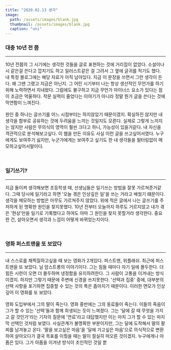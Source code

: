```yaml
---
title: "2020.02.13 생각"
image: 
  path: /assets/images/blank.jpg
  thumbnail: /assets/images/blank.jpg
  caption: "uni"
---
```



### 대충 10년 전 쯤
----
10년 전쯤의 그 시기에는 생각한 것들을 글로 표현하는 것에 거리낌이 없었다. 소설이나 시 같은걸 쓴다고 깝치기도 하고 일러스트같은 걸 그려서 그 옆에 글귀를 적기도 했다. 내 특정 블로그에는 해당 자료가 아직 남아있다. 지금 이 문장을 쓰면서 그런 생각이 든다. 왜 그땐 그랬고 지금은 아닌지. 그 어린 시기부터 나는 항상 생산적인 무언가를 하기위해 노력하면서 지내왔다. 그럼에도 불구하고 지금 무언가 마이너스 요소가 있다는 점이 조금은 억울하다. 작문 실력이 줄었다는 이야기가 아니라 정말 뭔가 글을 쓴다는 것에 막연함이 느껴진다. <br><br> 원인 중 하나는 글쓰기를 어느 시점부터는 하지않았기 때문이겠지. 확실하진 않지만 내 생각을 함부로 공유하는 것에 두려움을 느끼는 것일지도 모른다. 실제로 그렇게 느끼지는 않지만 사람은 무의식의 영역이 훨씬 크다고 하니, 가능성이 있을거같다. 내 자신을 객관적으로 분석해보고싶다. 
이 웹을 만든 이유도 사실 이런 글을 쓰고싶어서였다. 누구에게도 보여주기 싫지만, 누군가에게는 보여주고 싶기도 한 내 생각들을 필터링없이 메모하고싶어서말이다.

<br>

### 일기쓰기?
----
지금 돌이켜 생각해보면 초등학생 때, 선생님들은 일기쓰는 방법을 잘못 가르쳐준거같다. 그때 당시에 일기라고 하면 '오늘 겪은 인상깊은 일'을 쓰는 거라고 배웠기 떄문이다. 생각을 메모하는 방법은 아무도 가르쳐주지 않았다. 위에 적은 글에서 나는 글쓰기를 주저하게 된 명확한 원인을 찾지못했다. 10년 전부터 오늘까지 하루도 거르지않고 내가 겪은 '현상'만을 일기로 기록했다고 하여도 아마 그 원인을 찾지 못할거라 생각한다. 중요한 건, 살아오면서 생각과 느낌이 어떻게 바뀌었는지이다. 

<br>


### 영화 퍼스트맨을 또 보았다 
----

내 스스로를 채찍질하고싶을 때 보는 영화가 2개있다. 퍼스트맨, 위플래쉬. 최근에 퍼스트맨을 또 보았다. 닐 암스트롱의 이야기이다. 그는 힘들 때마다 자기 일에 몰두한다. 더 힘든 시련이 오면 더 몰두하며 냉정함을 유지하려한다. 그 사람이 고통을 이겨내는 방식이겠지. 하지만 그렇기 때문에 주변에 신경을 쓰지못한다. '선택과 집중' 중에, 대부분의 선택 사항을 포기하면 집중할 수 있는 것의 폭은 좁아지기 때문이다. 이러한 면모가 인상깊어 이 영화를 또 보았다. <br><br>영화 도입부에서 그의 딸이 죽는다. 영화 중반에는 그의 동료들이 죽는다. 이들의 죽음이 그가 할 수 있는 '선택'들과 함께 희생되는 듯이 느껴졌다. 그는 '달에 갈 때 무엇을 가지고 갈 것인가'라는 기자의 질문에 '연료'라고 대답했지만 이는 마치 그가 할 수 있는 마지막 선택인 것처럼 보였다. 사실관계가 불명확한 부분이지만, 그는 달에 도착해서 딸의 팔찌를 남겨놓고 온다. '딸을 보고싶은 마음'을 '달에 가고싶은 마음'으로 의식적으로 변환하여 살아오다가 결국 목표를 이뤘을 때는 딸이 절실히 떠오른 것이겠지. 누구에게나 아픔은 있다. 그가 아픔을 이겨낸 방식이 초인적인 것일 뿐
